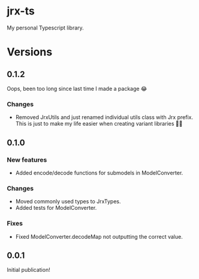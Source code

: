 # jrx-ts

My personal Typescript library.

# Versions
## 0.1.2
Oops, been too long since last time I made a package 😂
### Changes
- Removed JrxUtils and just renamed individual utils class with Jrx prefix. This is just to make my life easier when creating variant libraries 🤷‍♂️

## 0.1.0
### New features
- Added encode/decode functions for submodels in ModelConverter.
### Changes
- Moved commonly used types to JrxTypes.
- Added tests for ModelConverter.
### Fixes
- Fixed ModelConverter.decodeMap not outputting the correct value.

## 0.0.1
Initial publication!